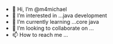- 👋 Hi, I’m @m4michael
- 👀 I’m interested in ...java development
- 🌱 I’m currently learning ...core java
- 💞️ I’m looking to collaborate on ...
- 📫 How to reach me ...

<!---
m4michael/m4michael is a ✨ special ✨ repository because its `README.md` (this file) appears on your GitHub profile.
You can click the Preview link to take a look at your changes.
--->
